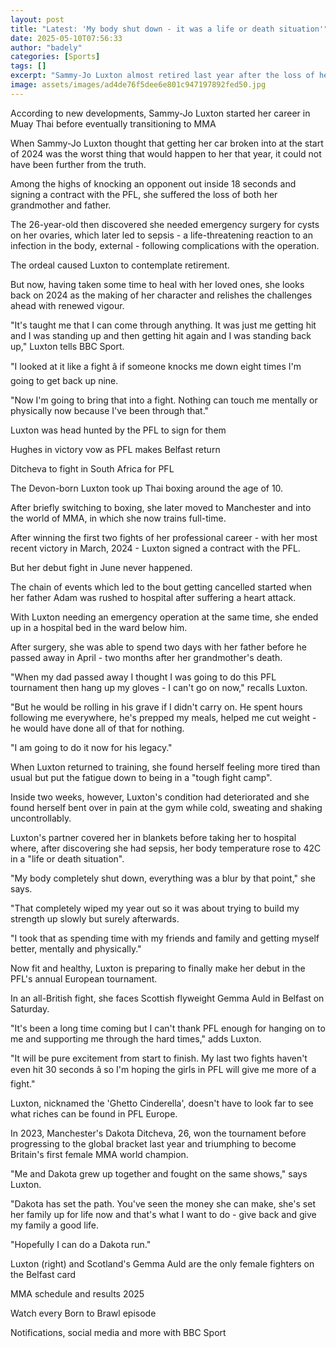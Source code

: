 ```yaml
---
layout: post
title: "Latest: 'My body shut down - it was a life or death situation'"
date: 2025-05-10T07:56:33
author: "badely"
categories: [Sports]
tags: []
excerpt: "Sammy-Jo Luxton almost retired last year after the loss of her father and a 'life or death situation' after contracting sepsis - now she will finally "
image: assets/images/ad4de76f5dee6e801c947197892fed50.jpg
---
```


According to new developments, Sammy-Jo Luxton started her career in Muay Thai before eventually transitioning to MMA

When Sammy-Jo Luxton thought that getting her car broken into at the start of 2024 was the worst thing that would happen to her that year, it could not have been further from the truth.

Among the highs of knocking an opponent out inside 18 seconds and signing a contract with the PFL, she suffered the loss of both her grandmother and father.

The 26-year-old then discovered she needed emergency surgery for cysts on her ovaries, which later led to sepsis - a life-threatening reaction to an infection in the body, external - following complications with the operation.

The ordeal caused Luxton to contemplate retirement.

But now, having taken some time to heal with her loved ones, she looks back on 2024 as the making of her character and relishes the challenges ahead with renewed vigour.

"It's taught me that I can come through anything. It was just me getting hit and I was standing up and then getting hit again and I was standing back up," Luxton tells BBC Sport.

"I looked at it like a fight â if someone knocks me down eight times I'm going to get back up nine. 

"Now I'm going to bring that into a fight. Nothing can touch me mentally or physically now because I've been through that."

Luxton was head hunted by the PFL to sign for them

Hughes in victory vow as PFL makes Belfast return

Ditcheva to fight in South Africa for PFL

The Devon-born Luxton took up Thai boxing around the age of 10. 

After briefly switching to boxing, she later moved to Manchester and into the world of MMA, in which she now trains full-time.

After winning the first two fights of her professional career - with her most recent victory in March, 2024 - Luxton signed a contract with the PFL.

But her debut fight in June never happened.

The chain of events which led to the bout getting cancelled started when her father Adam was rushed to hospital after suffering a heart attack.

With Luxton needing an emergency operation at the same time, she ended up in a hospital bed in the ward below him.

After surgery, she was able to spend two days with her father before he passed away in April - two months after her grandmother's death.

"When my dad passed away I thought I was going to do this PFL tournament then hang up my gloves  - I can't go on now," recalls Luxton.

"But he would be rolling in his grave if I didn't carry on. He spent hours following me everywhere, he's prepped my meals, helped me cut weight - he would have done all of that for nothing.

"I am going to do it now for his legacy."

When Luxton returned to training, she found herself feeling more tired than usual but put the fatigue down to being in a "tough fight camp".

Inside two weeks, however, Luxton's condition had deteriorated and she found herself bent over in pain at the gym while cold, sweating and shaking uncontrollably.

Luxton's partner covered her in blankets before taking her to hospital where, after discovering she had sepsis, her body temperature rose to 42C in a "life or death situation".

"My body completely shut down, everything was a blur by that point," she says.

"That completely wiped my year out so it was about trying to build my strength up slowly but surely afterwards.

"I took that as spending time with my friends and family and getting myself better, mentally and physically."

Now fit and healthy, Luxton is preparing to finally make her debut in the PFL's annual European tournament.

In an all-British fight, she faces Scottish flyweight Gemma Auld in Belfast on Saturday.

"It's been a long time coming but I can't thank PFL enough for hanging on to me and supporting me through the hard times," adds Luxton.

"It will be pure excitement from start to finish. My last two fights haven't even hit 30 seconds â so I'm hoping the girls in PFL will give me more of a fight."

Luxton, nicknamed the 'Ghetto Cinderella', doesn't have to look far to see what riches can be found in PFL Europe.

In 2023, Manchester's Dakota Ditcheva, 26, won the tournament before progressing to the global bracket last year and triumphing to become Britain's first female MMA world champion. 

"Me and Dakota grew up together and fought on the same shows," says Luxton.

"Dakota has set the path. You've seen the money she can make, she's set her family up for life now and that's what I want to do - give back and give my family a good life. 

"Hopefully I can do a Dakota run."

Luxton (right) and Scotland's Gemma Auld are the only female fighters on the Belfast card

MMA schedule and results 2025

Watch every Born to Brawl episode

Notifications, social media and more with BBC Sport

